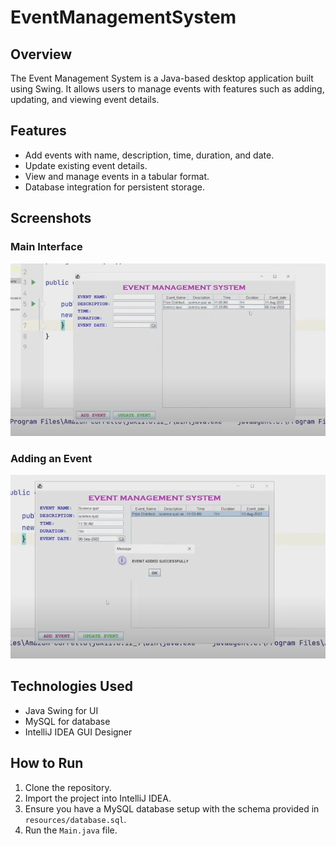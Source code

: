 # EventManagementSystem

## Overview
The Event Management System is a Java-based desktop application built using Swing. It allows users to manage events with features such as adding, updating, and viewing event details.

## Features
- Add events with name, description, time, duration, and date.
- Update existing event details.
- View and manage events in a tabular format.
- Database integration for persistent storage.

## Screenshots
### Main Interface
![Main Interface](resources/main_interface.png)

### Adding an Event
![Adding Event](resources/add_event.png)

## Technologies Used
- Java Swing for UI
- MySQL for database
- IntelliJ IDEA GUI Designer

## How to Run
1. Clone the repository.
2. Import the project into IntelliJ IDEA.
3. Ensure you have a MySQL database setup with the schema provided in `resources/database.sql`.
4. Run the `Main.java` file.
